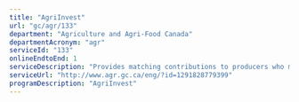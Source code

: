 ```yaml
---
title: "AgriInvest"
url: "gc/agr/133"
department: "Agriculture and Agri-Food Canada"
departmentAcronym: "agr"
serviceId: "133"
onlineEndtoEnd: 1
serviceDescription: "Provides matching contributions to producers who make annual deposits to an AgriInvest account, to help manage income declines or make investments to mitigate risks or improve market income."
serviceUrl: "http://www.agr.gc.ca/eng/?id=1291828779399"
programDescription: "AgriInvest"
---
```

